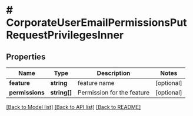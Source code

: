 # # CorporateUserEmailPermissionsPutRequestPrivilegesInner

## Properties

Name | Type | Description | Notes
------------ | ------------- | ------------- | -------------
**feature** | **string** | feature name | [optional]
**permissions** | **string[]** | Permission for the feature | [optional]

[[Back to Model list]](../../README.md#models) [[Back to API list]](../../README.md#endpoints) [[Back to README]](../../README.md)
